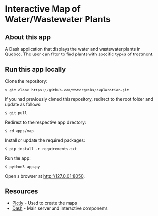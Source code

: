 # Interactive Map of Water/Wastewater Plants

## About this app

A Dash application that displays the water and wastewater plants in Quebec. The user can filter to find plants with specific types of treatment.

## Run this app locally

Clone the repository:

```
$ git clone https://github.com/Watergeeks/exploration.git
```

If you had previously cloned this repository, redirect to the root folder and update as follows:

```
$ git pull
```

Redirect to the respective app directory:

```
$ cd apps/map
```

Install or update the required packages:

```
$ pip install -r requirements.txt
```

Run the app:

```
$ python3 app.py
```

Open a browser at http://127.0.0.1:8050.

## Resources

* [Plotly](https://plot.ly/python) - Used to create the maps
* [Dash](https://dash.plot.ly/) - Main server and interactive components